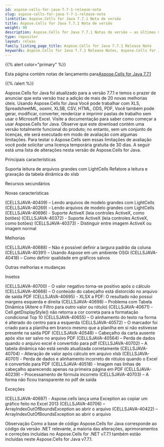 ```yaml
---
id: aspose-cells-for-java-7-7-1-release-note
slug: aspose-cells-for-java-7-7-1-release-note
linktitle: Aspose.Cells for Java 7.7.1 Nota de versão
title: Aspose.Cells for Java 7.7.1 Nota de versão
weight: 90
description: Aspose.Cells for Java 7.7.1 Notas de versão – as últimas melhorias, novos recursos e correções
type: repositor
layout: releas
family_listing_page_title: Aspose.Cells for Java 7.7.1 Release Note
keywords: Aspose.Cells for Java 7.7.1 Release Notes, Aspose.Cells for Java 7.7.1 updates and fixe
---
```

{{% alert color="primary" %}} 

 Esta página contém notas de lançamento para[Aspose.Cells for Java 7.7.1](https://releases.aspose.com/cells/java/new-releases/aspose.cells-for-java-7.7.1/)

{{% /alert %}} 

 Aspose.Cells for Java foi atualizado para a versão 7.7.1 e temos o prazer de anunciar que esta versão traz a adição de mais de 20 novas melhorias úteis.
Usando Aspose.Cells for Java Você pode trabalhar com XLS, SpreadsheetML, ooxml, XLSB, CSV, HTML, ODS, PDF, Você também pode gerar, modificar, converter, renderizar e imprimir pastas de trabalho sem usar o Microsoft Excel.
Visite a documentação para saber como começar a usar Aspose.Cells for Java.
Observe que este download contém uma versão totalmente funcional do produto; no entanto, sem um conjunto de licenças, ele será executado em modo de avaliação com algumas limitações. Para testar o Aspose.Cells sem essas limitações de avaliação você pode solicitar uma licença temporária gratuita de 30 dias.
A seguir está uma lista de alterações nesta versão de Aspose.Cells for Java.


Principais características

Suporta leitura de arquivos grandes com LightCells
Refatore a leitura e gravação da tabela dinâmica do xlsb

Recursos secundários

Novas características

(CELLSJAVA-40409) – Lendo arquivos de modelo grandes com LightCells
(CELLSJAVA-40269) – Lendo arquivos de modelo grandes com LightCells
(CELLSJAVA-40696) - Suporte ActiveX (leia controles ActiveX, como botões)
(CELLSJAVA-40372) - Suporte ActiveX (leia controles ActiveX, como botões)
(CELLSJAVA-40373) - Distinguir entre imagem ActiveX ou imagem normal

Melhorias

(CELLSJAVA-40688) – Não é possível definir a largura padrão da coluna
(CELLSJAVA-40391) – Usando Aspose em um ambiente OSGi
(CELLSJAVA-40418) – Como definir qualidade em gráficos salvos

Outras melhorias e mudanças

Insetos

(CELLSJAVA-40700) - O valor negativo torna-se positivo após o cálculo
(CELLSJAVA-40668) – O conteúdo do cabeçalho está distorcido no arquivo de saída PDF
(CELLSJAVA-40695) - XLSX a PDF: O resultado não possui margens esquerda e direita
(CELLSJAVA-40698) – Problema com Tabela Dinâmica (Altere o Filtro para outro valor ou rótulo)
(CELLSJAVA-40671) - Cell.getDisplayStyle() não retorna a cor correta para a formatação condicional Top 10
(CELLSJAVA-40655) – O alinhamento do texto na forma é alterado do centro para a esquerda
(CELLSJAVA-40572) – O marcador foi criado para a planilha em branco mesmo que a planilha em si não estivesse presente na saída PDF
(CELLSJAVA-40548) – Cabeçalho da carta ausente após xlsx ser salvo no arquivo PDF
(CELLSJAVA-40564) – Perda de dados quando o arquivo excel é convertido para pdf
(CELLSJAVA-40702) – A tabela dinâmica não está sendo atualizada corretamente
(CELLSJAVA-40704) – Alteração de valor após cálculo em arquivo xlsb
(CELLSJAVA-40701) - Perda de dados e alinhamento incorreto de rótulos quando o Excel é convertido para PDF
(CELLSJAVA-40518) - Imagem nas linhas de cabeçalho aparecendo apenas na primeira página em PDF
(CELLSJAVA-40239) – Processamento de fórmula incorreto
(CELLSJAVA-40703) – A forma não ficou transparente no pdf de saída

Exceções

(CELLSJAVA-40697) - Aspose.cells lança uma Exception ao copiar um gráfico feito no Excel 2013
(CELLSJAVA-40706) – ArrayIndexOutOfBoundsException ao abrir o arquivo
(CELLSJAVA-40422) – ArrayIndexOutOfBoundsException ao abrir o arquivo


Observação
Como a base de código Aspose.Cells for Java corresponde ao código da versão .NET relevante, a maioria das alterações, aprimoramentos e correções incluídas no Aspose.Cells for .NET v7.7.1 também estão incluídas neste Aspose.Cells for Java v7.7.1.
